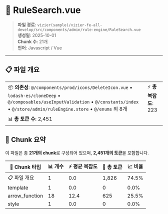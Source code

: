 # 📄 RuleSearch.vue

> **파일 경로**: `vizier(sample)/vizier-fe-all-develop/src/components/admin/rule-engine/RuleSearch.vue`  
> **생성일**: 2025-10-01  
> **Chunk 수**: 21개  
> **언어**: Javascript / Vue
---





## 📋 파일 개요

| | |
|--|--|
| 📦 **의존성**: `@/components/prod/icons/DeleteIcon.vue` • `lodash-es/cloneDeep` • `@/composables/useInputValidation` • `@/constants/index` • `@/store/admin/ruleEngine.store` • `@/enums` 외 8개 | ⚡ **총 복잡도**: 223 |
| 📊 **총 토큰 수**: 2,451 |  |






## 🧩 Chunk 요약

이 파일은 총 **21개의 chunk**로 구성되어 있으며, **2,451개의 토큰**을 포함합니다.

| 🧩 Chunk 타입 | 📊 개수 | ⚡ 평균 복잡도 | 📝 총 토큰 | 📈 비율 |
|---------------|--------|-------------|----------|--------|
| 📋 파일 개요 | 1 | 0.0 | 1,826 | 74.5% |
| template | 1 | 0.0 | 0 | 0.0% |
| arrow_function | 18 | 12.4 | 625 | 25.5% |
| style | 1 | 0.0 | 0 | 0.0% |

